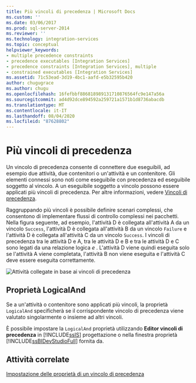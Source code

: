 ```yaml
---
title: Più vincoli di precedenza | Microsoft Docs
ms.custom: ''
ms.date: 03/06/2017
ms.prod: sql-server-2014
ms.reviewer: ''
ms.technology: integration-services
ms.topic: conceptual
helpviewer_keywords:
- multiple precedence constraints
- precedence executables [Integration Services]
- precedence constraints [Integration Services], multiple
- constrained executables [Integration Services]
ms.assetid: 71c53ead-3d19-4bc1-aafd-e5b32595b420
author: chugugrace
ms.author: chugu
ms.openlocfilehash: 16fefbbf886818989131710876564fc9e147a56a
ms.sourcegitcommit: ad4d92dce894592a259721a1571b1d8736abacdb
ms.translationtype: MT
ms.contentlocale: it-IT
ms.lasthandoff: 08/04/2020
ms.locfileid: "87628802"
---
```

# <a name="multiple-precedence-constraints"></a>Più vincoli di precedenza
  Un vincolo di precedenza consente di connettere due eseguibili, ad esempio due attività, due contenitori o un'attività e un contenitore. Gli elementi connessi sono noti come eseguibile con precedenza ed eseguibile soggetto al vincolo. A un eseguibile soggetto a vincolo possono essere applicati più vincoli di precedenza. Per altre informazioni, vedere [Vincoli di precedenza](control-flow/precedence-constraints.md).  
  
 Raggruppando più vincoli è possibile definire scenari complessi, che consentono di implementare flussi di controllo complessi nei pacchetti. Nella figura seguente, ad esempio, l'attività D è collegata all'attività A da un vincolo `Success`, l'attività D è collegata all'attività B da un vincolo `Failure` e l'attività D è collegata all'attività C da un vincolo `Success`. I vincoli di precedenza tra le attività D e A, tra le attività D e B e tra le attività D e C sono legati da una relazione logica *e* . L'attività D viene quindi eseguita solo se l'attività A viene completata, l'attività B non viene eseguita e l'attività C deve essere eseguita correttamente.  
  
 ![Attività collegate in base ai vincoli di precedenza](media/precedenceconstraints.gif "Attività collegate in base ai vincoli di precedenza")  
  
## <a name="logicaland-property"></a>Proprietà LogicalAnd  
 Se a un'attività o contenitore sono applicati più vincoli, la proprietà `LogicalAnd` specificherà se il corrispondente vincolo di precedenza viene valutato singolarmente o insieme ad altri vincoli.  
  
 È possibile impostare la `LogicalAnd` proprietà utilizzando **Editor vincoli di precedenza** in [!INCLUDE[ssIS](../includes/ssis-md.md)] progettazione o nella finestra proprietà [!INCLUDE[ssBIDevStudioFull](../includes/ssbidevstudiofull-md.md)] fornita da.  
  
## <a name="related-tasks"></a>Attività correlate  
 [Impostazione delle proprietà di un vincolo di precedenza](../../2014/integration-services/set-the-properties-of-a-precedence-constraint.md)  
  
  
